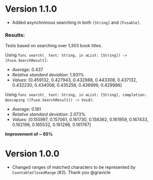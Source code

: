 # Version 1.1.0

- Added asynchronous searching in both `[String]` and `[Fusable]`.

### Results:

Tests based on searching over 1,303 book titles.

Using  `func search(_ text: String, in aList: [String]) -> [Fuse.SearchResult]`:

- *Average*: 0.437
- *Relative standard deviation*: 1.931%
- *Values*: [0.459132, 0.427943, 0.432988, 0.443308, 0.437132, 0.432230, 0.434008, 0.435256, 0.436999, 0.429986]

Using  `func search(_ text: String, in aList: [String], completion: @escaping ([Fuse.SearchResult]) -> Void)`:

- *Average*: 0.161
- *Relative standard deviation*: 2.073%
- *Values*: [0.155997, 0.157061, 0.161730, 0.158362, 0.161959, 0.167433, 0.162196, 0.165532, 0.161298, 0.161767]

**Improvement of ~ 65%**

# Version 1.0.0

- Changed ranges of matched characters to be represented by `CountableClosedRange` (#2). Thank you @gravicle
